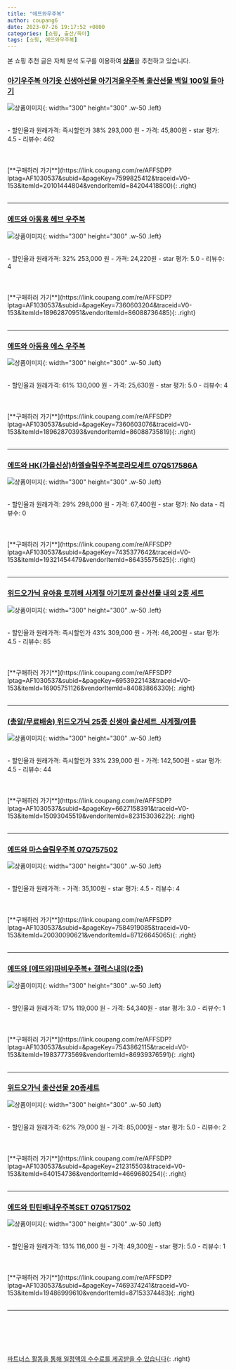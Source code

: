 ```yaml
---
title: "에뜨와우주복"
author: coupang6
date: 2023-07-26 19:17:52 +0800
categories: [쇼핑, 출산/육아]
tags: [쇼핑, 에뜨와우주복]
---
```


본 쇼핑 추천 글은 자체 분석 도구를 이용하여 [**상품**](https://link.coupang.com/a/bao1ui)을 추천하고 있습니다.

### [아기우주복 아기옷 신생아선물 아기겨울우주복 출산선물 백일 100일 돌아기](https://link.coupang.com/re/AFFSDP?lptag=AF1030537&subid=&pageKey=7599825412&traceid=V0-153&itemId=20101444804&vendorItemId=84204418800)

![상품이미지](https://thumbnail6.coupangcdn.com/thumbnails/remote/230x230ex/image/vendor_inventory/beac/a4c448d0cca4beec4c0292f5f2e6f7471c0b7586a0af6d3e79b740254790.jpg){: width="300" height="300" .w-50 .left}


<br>
- 할인율과 원래가격: 즉시할인가 38%  293,000   원
- 가격: 45,800원
- star 평가: 4.5
- 리뷰수: 462
<br>
<br>
<br>
<br>
[**구매하러 가기**](https://link.coupang.com/re/AFFSDP?lptag=AF1030537&subid=&pageKey=7599825412&traceid=V0-153&itemId=20101444804&vendorItemId=84204418800){: .right}
<br>
<br>

---

### [에뜨와 아동용 헤브 우주복](https://link.coupang.com/re/AFFSDP?lptag=AF1030537&subid=&pageKey=7360603204&traceid=V0-153&itemId=18962870951&vendorItemId=86088736485)

![상품이미지](https://thumbnail7.coupangcdn.com/thumbnails/remote/230x230ex/image/retail/images/2023/05/26/11/1/f57f473d-3489-4272-bb9f-6dd8779d7c56.jpg){: width="300" height="300" .w-50 .left}


<br>
- 할인율과 원래가격: 32%  253,000   원
- 가격: 24,220원
- star 평가: 5.0
- 리뷰수: 4
<br>
<br>
<br>
<br>
[**구매하러 가기**](https://link.coupang.com/re/AFFSDP?lptag=AF1030537&subid=&pageKey=7360603204&traceid=V0-153&itemId=18962870951&vendorItemId=86088736485){: .right}
<br>
<br>

---

### [에뜨와 아동용 에스 우주복](https://link.coupang.com/re/AFFSDP?lptag=AF1030537&subid=&pageKey=7360603076&traceid=V0-153&itemId=18962870393&vendorItemId=86088735819)

![상품이미지](https://thumbnail10.coupangcdn.com/thumbnails/remote/230x230ex/image/retail/images/2023/05/26/11/4/776d0d1c-e6b4-4c66-a487-db58c5dbbee4.jpg){: width="300" height="300" .w-50 .left}


<br>
- 할인율과 원래가격: 61%  130,000   원
- 가격: 25,630원
- star 평가: 5.0
- 리뷰수: 4
<br>
<br>
<br>
<br>
[**구매하러 가기**](https://link.coupang.com/re/AFFSDP?lptag=AF1030537&subid=&pageKey=7360603076&traceid=V0-153&itemId=18962870393&vendorItemId=86088735819){: .right}
<br>
<br>

---

### [에뜨와 HK(가을신상)하엘슬림우주복로라모세트 07Q517586A](https://link.coupang.com/re/AFFSDP?lptag=AF1030537&subid=&pageKey=7435377642&traceid=V0-153&itemId=19321454479&vendorItemId=86435575625)

![상품이미지](https://thumbnail7.coupangcdn.com/thumbnails/remote/230x230ex/image/vendor_inventory/6e7a/c212784d4921a35f34fa765a29c8d7412168bb8931e9e28efc1d6610f9d5.jpg){: width="300" height="300" .w-50 .left}


<br>
- 할인율과 원래가격: 29%  298,000   원
- 가격: 67,400원
- star 평가: No data
- 리뷰수: 0
<br>
<br>
<br>
<br>
[**구매하러 가기**](https://link.coupang.com/re/AFFSDP?lptag=AF1030537&subid=&pageKey=7435377642&traceid=V0-153&itemId=19321454479&vendorItemId=86435575625){: .right}
<br>
<br>

---

### [위드오가닉 유아용 토끼해 사계절 아기토끼 출산선물 내의 2종 세트](https://link.coupang.com/re/AFFSDP?lptag=AF1030537&subid=&pageKey=6953922143&traceid=V0-153&itemId=16905751126&vendorItemId=84083866330)

![상품이미지](https://thumbnail10.coupangcdn.com/thumbnails/remote/230x230ex/image/rs_quotation_api/0vishvmj/1eacf9b636aa4667a8d81af03e5361ff.jpg){: width="300" height="300" .w-50 .left}


<br>
- 할인율과 원래가격: 즉시할인가 43%  309,000   원
- 가격: 46,200원
- star 평가: 4.5
- 리뷰수: 85
<br>
<br>
<br>
<br>
[**구매하러 가기**](https://link.coupang.com/re/AFFSDP?lptag=AF1030537&subid=&pageKey=6953922143&traceid=V0-153&itemId=16905751126&vendorItemId=84083866330){: .right}
<br>
<br>

---

### [(총알/무료배송) 위드오가닉 25종 신생아 출산세트_사계절/여름](https://link.coupang.com/re/AFFSDP?lptag=AF1030537&subid=&pageKey=6627158391&traceid=V0-153&itemId=15093045519&vendorItemId=82315303622)

![상품이미지](https://thumbnail8.coupangcdn.com/thumbnails/remote/230x230ex/image/vendor_inventory/234a/48e3eeb2c22aae5bcf7312891c193fd3f5a6b85caed798a06a11e87a1b02.jpg){: width="300" height="300" .w-50 .left}


<br>
- 할인율과 원래가격: 즉시할인가 33%  239,000   원
- 가격: 142,500원
- star 평가: 4.5
- 리뷰수: 44
<br>
<br>
<br>
<br>
[**구매하러 가기**](https://link.coupang.com/re/AFFSDP?lptag=AF1030537&subid=&pageKey=6627158391&traceid=V0-153&itemId=15093045519&vendorItemId=82315303622){: .right}
<br>
<br>

---

### [에뜨와 마스슬림우주복 07Q757502](https://link.coupang.com/re/AFFSDP?lptag=AF1030537&subid=&pageKey=7584919085&traceid=V0-153&itemId=20030090621&vendorItemId=87126645065)

![상품이미지](https://thumbnail8.coupangcdn.com/thumbnails/remote/230x230ex/image/vendor_inventory/77a2/e1fdaf202dcf6d6cb72f76dea4a3b68e827267989836feb383460a275e33.jpg){: width="300" height="300" .w-50 .left}


<br>
- 할인율과 원래가격: 
- 가격: 35,100원
- star 평가: 4.5
- 리뷰수: 4
<br>
<br>
<br>
<br>
[**구매하러 가기**](https://link.coupang.com/re/AFFSDP?lptag=AF1030537&subid=&pageKey=7584919085&traceid=V0-153&itemId=20030090621&vendorItemId=87126645065){: .right}
<br>
<br>

---

### [에뜨와 [에뜨와]파비우주복+ 갤럭스내의(2종)](https://link.coupang.com/re/AFFSDP?lptag=AF1030537&subid=&pageKey=7543862115&traceid=V0-153&itemId=19837773569&vendorItemId=86939376591)

![상품이미지](https://thumbnail7.coupangcdn.com/thumbnails/remote/230x230ex/image/vendor_inventory/7798/747dc357a66271731933d960e85a3fdb166182325cd2bc09ecce9af5364e.JPG){: width="300" height="300" .w-50 .left}


<br>
- 할인율과 원래가격: 17%  119,000   원
- 가격: 54,340원
- star 평가: 3.0
- 리뷰수: 1
<br>
<br>
<br>
<br>
[**구매하러 가기**](https://link.coupang.com/re/AFFSDP?lptag=AF1030537&subid=&pageKey=7543862115&traceid=V0-153&itemId=19837773569&vendorItemId=86939376591){: .right}
<br>
<br>

---

### [위드오가닉 출산선물 20종세트](https://link.coupang.com/re/AFFSDP?lptag=AF1030537&subid=&pageKey=212315503&traceid=V0-153&itemId=640154736&vendorItemId=4669680254)

![상품이미지](https://thumbnail7.coupangcdn.com/thumbnails/remote/230x230ex/image/retail/images/457457550111275-fdaa1f8e-9e54-472a-aa43-6b2b3dc55e77.jpg){: width="300" height="300" .w-50 .left}


<br>
- 할인율과 원래가격: 62%  79,000   원
- 가격: 85,000원
- star 평가: 5.0
- 리뷰수: 2
<br>
<br>
<br>
<br>
[**구매하러 가기**](https://link.coupang.com/re/AFFSDP?lptag=AF1030537&subid=&pageKey=212315503&traceid=V0-153&itemId=640154736&vendorItemId=4669680254){: .right}
<br>
<br>

---

### [에뜨와 틴틴배내우주복SET 07Q517502](https://link.coupang.com/re/AFFSDP?lptag=AF1030537&subid=&pageKey=7469374241&traceid=V0-153&itemId=19486999610&vendorItemId=87153374483)

![상품이미지](https://thumbnail9.coupangcdn.com/thumbnails/remote/230x230ex/image/vendor_inventory/6e82/520beec5c6c3fb6d5889822fb2b09657dfe6793c88aac5bc84a9f1d06f70.jpg){: width="300" height="300" .w-50 .left}


<br>
- 할인율과 원래가격: 13%  116,000   원
- 가격: 49,300원
- star 평가: 5.0
- 리뷰수: 1
<br>
<br>
<br>
<br>
[**구매하러 가기**](https://link.coupang.com/re/AFFSDP?lptag=AF1030537&subid=&pageKey=7469374241&traceid=V0-153&itemId=19486999610&vendorItemId=87153374483){: .right}
<br>
<br>

---
<br><br><br><br><br> [파트너스 활동을 통해 일정액의 수수료를 제공받을 수 있습니다](https://link.coupang.com/a/bao1ui){: .right}